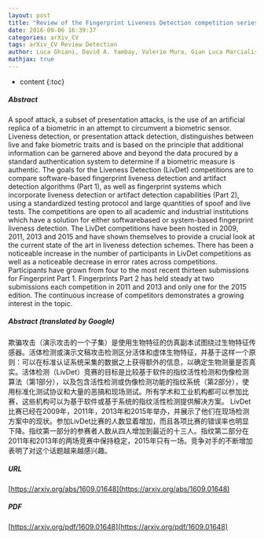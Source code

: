 ```yaml
---
layout: post
title: "Review of the Fingerprint Liveness Detection competition series: 2009 to 2015"
date: 2016-09-06 16:39:37
categories: arXiv_CV
tags: arXiv_CV Review Detection
author: Luca Ghiani, David A. Yambay, Valerio Mura, Gian Luca Marcialis, Fabio Roli, Stephanie A. Schuckers
mathjax: true
---
```


* content
{:toc}

##### Abstract
A spoof attack, a subset of presentation attacks, is the use of an artificial replica of a biometric in an attempt to circumvent a biometric sensor. Liveness detection, or presentation attack detection, distinguishes between live and fake biometric traits and is based on the principle that additional information can be garnered above and beyond the data procured by a standard authentication system to determine if a biometric measure is authentic. The goals for the Liveness Detection (LivDet) competitions are to compare software-based fingerprint liveness detection and artifact detection algorithms (Part 1), as well as fingerprint systems which incorporate liveness detection or artifact detection capabilities (Part 2), using a standardized testing protocol and large quantities of spoof and live tests. The competitions are open to all academic and industrial institutions which have a solution for either softwarebased or system-based fingerprint liveness detection. The LivDet competitions have been hosted in 2009, 2011, 2013 and 2015 and have shown themselves to provide a crucial look at the current state of the art in liveness detection schemes. There has been a noticeable increase in the number of participants in LivDet competitions as well as a noticeable decrease in error rates across competitions. Participants have grown from four to the most recent thirteen submissions for Fingerprint Part 1. Fingerprints Part 2 has held steady at two submissions each competition in 2011 and 2013 and only one for the 2015 edition. The continuous increase of competitors demonstrates a growing interest in the topic.

##### Abstract (translated by Google)
欺骗攻击（演示攻击的一个子集）是使用生物特征的仿真副本试图绕过生物特征传感器。活体检测或演示文稿攻击检测区分活体和虚体生物特征，并基于这样一个原则：可以在标准认证系统采集的数据之上获得额外的信息，以确定生物测量是否真实。活体检测（LivDet）竞赛的目标是比较基于软件的指纹活性检测和伪像检测算法（第1部分），以及包含活性检测或伪像检测功能的指纹系统（第2部分），使用标准化测试协议和大量的恶搞和现场测试。所有学术和工业机构都可以参加比赛，这些机构可以为基于软件或基于系统的指纹活性检测提供解决方案。 LivDet比赛已经在2009年，2011年，2013年和2015年举办，并展示了他们在现场检测方案中的现状。参加LivDet比赛的人数显着增加，而且各项比赛的错误率也明显下降。指纹第一部分的参赛者人数从四人增加到最近的十三人。指纹第二部分在2011年和2013年的两场竞赛中保持稳定，2015年只有一场。竞争对手的不断增加表明了对这个话题越来越感兴趣。

##### URL
[https://arxiv.org/abs/1609.01648](https://arxiv.org/abs/1609.01648)

##### PDF
[https://arxiv.org/pdf/1609.01648](https://arxiv.org/pdf/1609.01648)

